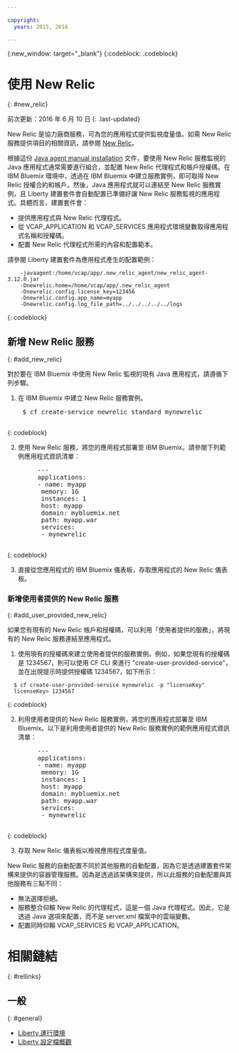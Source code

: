```yaml
---

copyright:
  years: 2015, 2016

---
```


{:new_window: target="_blank"}
{:codeblock: .codeblock}

# 使用 New Relic
{: #new_relic}

前次更新：2016 年 6 月 10 日
{: .last-updated}

New Relic 是協力廠商服務，可為您的應用程式提供監視度量值。如需 New Relic 服務提供項目的相關資訊，請參閱 [New Relic](http://newrelic.com/java)。

根據這份 [Java agent manual installation](https://docs.newrelic.com/docs/agents/java-agent/installation/java-agent-manual-installation) 文件，要使用 New Relic 服務監視的 Java 應用程式通常需要進行組合，並配置 New Relic 代理程式和帳戶授權碼。在 IBM Bluemix 環境中，透過在 IBM Bluemix 中建立服務實例，即可取得 New Relic 授權合約和帳戶。然後，Java 應用程式就可以連結至 New Relic 服務實例，且 Liberty 建置套件會自動配置已準備好讓 New Relic 服務監視的應用程式。具體而言，建置套件會：

* 提供應用程式與 New Relic 代理程式。
* 從 VCAP_APPLICATION 和 VCAP_SERVICES 應用程式環境變數取得應用程式名稱和授權碼。
* 配置 New Relic 代理程式所需的內容和配置範本。

請參閱 Liberty 建置套件為應用程式產生的配置範例：

```
    -javaagent:/home/vcap/app/.new_relic_agent/new_relic_agent-3.12.0.jar
    -Dnewrelic.home=/home/vcap/app/.new_relic_agent
    -Dnewrelic.config.license_key=123456
    -Dnewrelic.config.app_name=myapp
    -Dnewrelic.config.log_file_path=../../../../../logs
```
{: codeblock}

## 新增 New Relic 服務
{: #add_new_relic}

對於要在 IBM Bluemix 中使用 New Relic 監視的現有 Java 應用程式，請遵循下列步驟。
1. 在 IBM Bluemix 中建立 New Relic 服務實例。

  <pre>
    $ cf create-service newrelic standard mynewrelic
  </pre>
  {: codeblock}

2. 使用 New Relic 服務，將您的應用程式部署至 IBM Bluemix。請參閱下列範例應用程式資訊清單：

  <pre>
        &dash;&dash;&dash;
        applications:
        - name: myapp
         memory: 1G
         instances: 1
         host: myapp
         domain: mybluemix.net
         path: myapp.war
         services:
         - mynewrelic
  </pre>
  {: codeblock}

3. 直接從您應用程式的 IBM Bluemix 儀表板，存取應用程式的 New Relic 儀表板。

### 新增使用者提供的 New Relic 服務
{: #add_user_provided_new_relic}

如果您有現有的 New Relic 帳戶和授權碼，可以利用「使用者提供的服務」，將現有的 New Relic 服務連結至應用程式。

1. 使用現有的授權碼來建立使用者提供的服務實例。例如，如果您現有的授權碼是 1234567，則可以使用 CF CLI 來進行 "create-user-provided-service"，並在出現提示時提供授權碼 1234567，如下所示：

  ```
    $ cf create-user-provided-service mynewrelic -p "licenseKey"
    licenseKey> 1234567
  ```
  {: codeblock}

2. 利用使用者提供的 New Relic 服務實例，將您的應用程式部署至 IBM Bluemix。以下是利用使用者提供的 New Relic 服務實例的範例應用程式資訊清單：
  <pre>
        &dash;&dash;&dash;
        applications:
        - name: myapp
         memory: 1G
         instances: 1
         host: myapp
         domain: mybluemix.net
         path: myapp.war
         services:
         - mynewrelic
  </pre>
  {: codeblock}

3. 存取 New Relic 儀表板以檢視應用程式度量值。

New Relic 服務的自動配置不同於其他服務的自動配置，因為它是透過建置套件架構來提供的容器管理服務。因為是透過該架構來提供，所以此服務的自動配置與其他服務有三點不同：
* 無法選擇拒絕。
* 服務整合仰賴 New Relic 的代理程式，這是一個 Java 代理程式。因此，它是透過 Java 選項來配置，而不是 server.xml 檔案中的雲端變數。
* 配置同時仰賴 VCAP_SERVICES 和 VCAP_APPLICATION。

# 相關鏈結
{: #rellinks}
## 一般
{: #general}
* [Liberty 運行環境](index.html)
* [Liberty 設定檔概觀](http://www-01.ibm.com/support/knowledgecenter/SSAW57_8.5.5/com.ibm.websphere.wlp.nd.doc/ae/cwlp_about.html)
